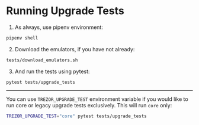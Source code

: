 # Running Upgrade Tests

1. As always, use pipenv environment:

```sh
pipenv shell
```

2. Download the emulators, if you have not already:

```sh
tests/download_emulators.sh
```

3. And run the tests using pytest:

```sh
pytest tests/upgrade_tests
```

----

You can use `TREZOR_UPGRADE_TEST` environment variable if you would like to run core or legacy upgrade tests exclusively. This will run `core` only:

```sh
TREZOR_UPGRADE_TEST="core" pytest tests/upgrade_tests
```
